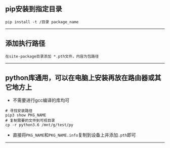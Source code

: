 ## pip安装到指定目录
```
pip install -t /目录 package_name
```
----------
## 添加执行路径
```
在site-package目录添加 *.pth文件，内容为包路径
```
---------------
## python库通用，可以在电脑上安装再放在路由器或其它地方上
* 不需要进行gcc编译的库均可
```
# 寻找安装路径
pip3 show PKG_NAME
# 复制需要的文件到可视目录
cp -r python3.6 /mnt/g/test/py
```
* 直接将```PKG_NAME```和```PKG_NAME.info```复制到设备上并添加```.pth```即可
----------------
